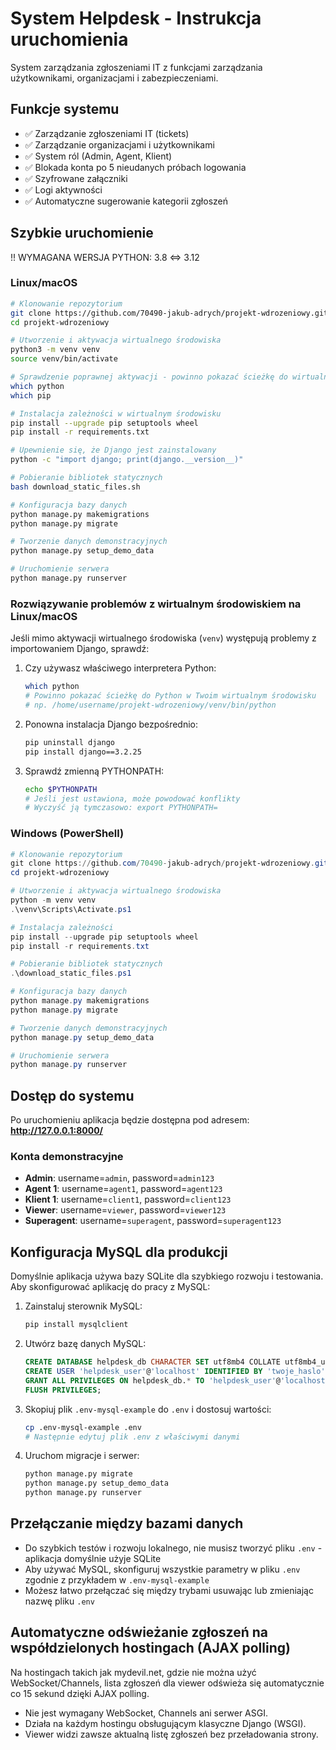 # System Helpdesk - Instrukcja uruchomienia

System zarządzania zgłoszeniami IT z funkcjami zarządzania użytkownikami, organizacjami i zabezpieczeniami.

## Funkcje systemu

- ✅ Zarządzanie zgłoszeniami IT (tickets)
- ✅ Zarządzanie organizacjami i użytkownikami
- ✅ System ról (Admin, Agent, Klient)
- ✅ Blokada konta po 5 nieudanych próbach logowania
- ✅ Szyfrowane załączniki
- ✅ Logi aktywności
- ✅ Automatyczne sugerowanie kategorii zgłoszeń

## Szybkie uruchomienie

!! WYMAGANA WERSJA PYTHON: 3.8 <=> 3.12

### Linux/macOS
```bash
# Klonowanie repozytorium
git clone https://github.com/70490-jakub-adrych/projekt-wdrozeniowy.git
cd projekt-wdrozeniowy

# Utworzenie i aktywacja wirtualnego środowiska
python3 -m venv venv
source venv/bin/activate

# Sprawdzenie poprawnej aktywacji - powinno pokazać ścieżkę do wirtualnego środowiska
which python
which pip

# Instalacja zależności w wirtualnym środowisku
pip install --upgrade pip setuptools wheel
pip install -r requirements.txt

# Upewnienie się, że Django jest zainstalowany
python -c "import django; print(django.__version__)"

# Pobieranie bibliotek statycznych
bash download_static_files.sh

# Konfiguracja bazy danych
python manage.py makemigrations
python manage.py migrate

# Tworzenie danych demonstracyjnych
python manage.py setup_demo_data

# Uruchomienie serwera
python manage.py runserver
```

### Rozwiązywanie problemów z wirtualnym środowiskiem na Linux/macOS

Jeśli mimo aktywacji wirtualnego środowiska (`venv`) występują problemy z importowaniem Django, sprawdź:

1. Czy używasz właściwego interpretera Python:
   ```bash
   which python
   # Powinno pokazać ścieżkę do Python w Twoim wirtualnym środowisku
   # np. /home/username/projekt-wdrozeniowy/venv/bin/python
   ```

2. Ponowna instalacja Django bezpośrednio:
   ```bash
   pip uninstall django
   pip install django==3.2.25
   ```

3. Sprawdź zmienną PYTHONPATH:
   ```bash
   echo $PYTHONPATH
   # Jeśli jest ustawiona, może powodować konflikty
   # Wyczyść ją tymczasowo: export PYTHONPATH=
   ```

### Windows (PowerShell)
```powershell
# Klonowanie repozytorium
git clone https://github.com/70490-jakub-adrych/projekt-wdrozeniowy.git
cd projekt-wdrozeniowy

# Utworzenie i aktywacja wirtualnego środowiska
python -m venv venv
.\venv\Scripts\Activate.ps1

# Instalacja zależności
pip install --upgrade pip setuptools wheel
pip install -r requirements.txt

# Pobieranie bibliotek statycznych
.\download_static_files.ps1

# Konfiguracja bazy danych
python manage.py makemigrations
python manage.py migrate

# Tworzenie danych demonstracyjnych
python manage.py setup_demo_data

# Uruchomienie serwera
python manage.py runserver
```

## Dostęp do systemu

Po uruchomieniu aplikacja będzie dostępna pod adresem: **http://127.0.0.1:8000/**

### Konta demonstracyjne

- **Admin**: username=`admin`, password=`admin123`
- **Agent 1**: username=`agent1`, password=`agent123`
- **Klient 1**: username=`client1`, password=`client123`
- **Viewer**: username=`viewer`, password=`viewer123`
- **Superagent**: username=`superagent`, password=`superagent123`

## Konfiguracja MySQL dla produkcji

Domyślnie aplikacja używa bazy SQLite dla szybkiego rozwoju i testowania. Aby skonfigurować aplikację do pracy z MySQL:

1. Zainstaluj sterownik MySQL:
   ```bash
   pip install mysqlclient
   ```

2. Utwórz bazę danych MySQL:
   ```sql
   CREATE DATABASE helpdesk_db CHARACTER SET utf8mb4 COLLATE utf8mb4_unicode_ci;
   CREATE USER 'helpdesk_user'@'localhost' IDENTIFIED BY 'twoje_haslo';
   GRANT ALL PRIVILEGES ON helpdesk_db.* TO 'helpdesk_user'@'localhost';
   FLUSH PRIVILEGES;
   ```

3. Skopiuj plik `.env-mysql-example` do `.env` i dostosuj wartości:
   ```bash
   cp .env-mysql-example .env
   # Następnie edytuj plik .env z właściwymi danymi
   ```

4. Uruchom migracje i serwer:
   ```bash
   python manage.py migrate
   python manage.py setup_demo_data
   python manage.py runserver
   ```

## Przełączanie między bazami danych

- Do szybkich testów i rozwoju lokalnego, nie musisz tworzyć pliku `.env` - aplikacja domyślnie użyje SQLite
- Aby używać MySQL, skonfiguruj wszystkie parametry w pliku `.env` zgodnie z przykładem w `.env-mysql-example`
- Możesz łatwo przełączać się między trybami usuwając lub zmieniając nazwę pliku `.env`

## Automatyczne odświeżanie zgłoszeń na współdzielonych hostingach (AJAX polling)

Na hostingach takich jak mydevil.net, gdzie nie można użyć WebSocket/Channels, lista zgłoszeń dla viewer odświeża się automatycznie co 15 sekund dzięki AJAX polling.

- Nie jest wymagany WebSocket, Channels ani serwer ASGI.
- Działa na każdym hostingu obsługującym klasyczne Django (WSGI).
- Viewer widzi zawsze aktualną listę zgłoszeń bez przeładowania strony.
